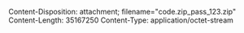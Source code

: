 Content-Disposition: attachment; filename="code.zip_pass_123.zip"
Content-Length: 35167250
Content-Type: application/octet-stream
